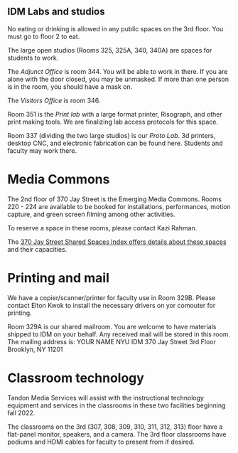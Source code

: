 ## IDM Labs and studios

No eating or drinking is allowed in any public spaces on the 3rd floor. You must go to floor 2 to eat.

The large open studios (Rooms 325, 325A, 340, 340A) are spaces for students to work.

The *Adjunct Office* is room 344. You will be able to work in there. If you are alone with the door closed, you may be unmasked. If more than one person is in the room, you should have a mask on.

The *Visitors Office* is room 346.  

Room 351 is the *Print lab* with a large format printer, Risograph, and other print making tools. We are finalizing lab access protocols for this space.

Room 337 (dividing the two large studios) is our *Proto Lab*. 3d printers, desktop CNC, and electronic fabrication can be found here. Students and faculty may work there.

# Media Commons
The 2nd floor of 370 Jay Street is the Emerging Media Commons. Rooms 220 - 224 are available to be booked for installations, performances, motion capture, and green screen filming among other activities.  

To reserve a space in these rooms, please contact Kazi Rahman.

The [370 Jay Street Shared Spaces Index offers details about these spaces](https://docs.google.com/presentation/d/1SwMhL65dR6x2BMqlcQ4GbyD1w2ydfrd3MG5XCJrsmAA/edit#slide=id.p) and their capacities.

# Printing and mail
We have a copier/scanner/printer for faculty use in Room 329B. Please contact Elton Kwok to install the necessary drivers on yor comouter for printing.

Room 329A is our shared mailroom. You are welcome to have materials shipped to IDM on your behalf. Any received mail will be stored in this room. The mailing address is: 
YOUR NAME
NYU IDM
370 Jay Street 3rd Floor
Brooklyn, NY 11201

# Classroom technology
Tandon Media Services will assist with the instructional technology equipment and services in the classrooms in these two facilities beginning fall 2022. 

The classrooms on the 3rd (307, 308, 309, 310, 311, 312, 313)  floor have a flat-panel monitor, speakers, and a camera. The 3rd floor classrooms have podiums and HDMI cables for faculty to present from if desired.